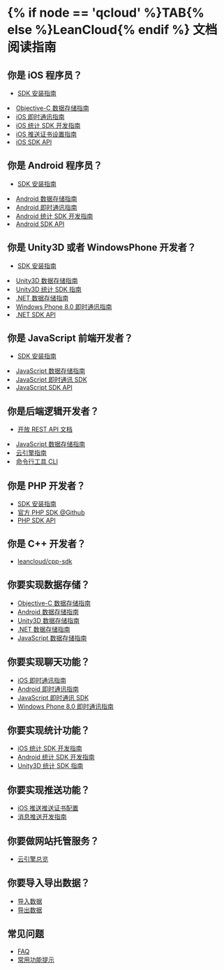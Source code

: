 # {% if node == 'qcloud' %}TAB{% else %}LeanCloud{% endif %} 文档阅读指南

## 你是 iOS 程序员？

* [SDK 安装指南](start.html)
<li><a href="leanstorage_guide-objc.html">Objective-C 数据存储指南</a></li>
<li><a href="realtime_guide-objc.html">iOS 即时通讯指南</a></li>
<li><a href="ios_statistics.html">iOS 统计 SDK 开发指南</a></li>
<li><a href="ios_push_cert.html">iOS 推送证书设置指南</a></li>
<li><a href="/api-docs/iOS/index.html" target="_blank">iOS SDK API</a></li>

## 你是 Android 程序员？

* [SDK 安装指南](start.html)
<li><a href="leanstorage_guide-android.html">Android 数据存储指南</a></li>
<li><a href="realtime_guide-android.html">Android 即时通讯指南</a></li>
<li><a href="android_statistics.html">Android 统计 SDK 开发指南</a></li>
<li><a href="/api-docs/android/index.html" target="_blank">Android SDK API</a></li>

## 你是 Unity3D 或者 WindowsPhone 开发者？

* [SDK 安装指南](start.html)
<li><a href="unity_guide.html">Unity3D 数据存储指南</a></li>
<li><a href="analytics-guide.html">Unity3D 统计 SDK 指南</a></li>
<li><a href="dotnet_guide.html">.NET 数据存储指南</a></li>
<li><a href="realtime_guide-dotnet.html">Windows Phone 8.0 即时通讯指南</a></li>
<li><a href="/api-docs/wp/Help/index.html">.NET SDK API</a>

## 你是 JavaScript 前端开发者？

* [SDK 安装指南](start.html)
<li><a href="leanstorage_guide-js.html">JavaScript 数据存储指南</a></li>
<li><a href="https://github.com/leancloud/realtime-messaging-jssdk">JavaScript 即时通讯 SDK</a></li>
<li><a href="https://leancloud.github.io/javascript-sdk/docs/" target="_blank">JavaScript SDK API</a></li>

## 你是后端逻辑开发者？

* [开放 REST API 文档](./rest_api.html)
<li><a href="leanstorage_guide-js.html">JavaScript 数据存储指南</a></li>
<li><a href="leanengine_overview.html">云引擎指南</a></li>
<li><a href="leanengine_cli.html">命令行工具 CLI</a></li>

## 你是 PHP 开发者？

* [SDK 安装指南](start.html)
* [官方 PHP SDK @Github](https://github.com/leancloud/php-sdk)
* [PHP SDK API](/api-docs/php/)

## 你是 C++ 开发者？

* [leancloud/cpp-sdk](https://github.com/leancloud/cpp-sdk)

## 你要实现数据存储？

<ul>
<li><a href="leanstorage_guide-objc.html">Objective-C 数据存储指南</a></li>
<li><a href="leanstorage_guide-android.html">Android 数据存储指南</a></li>
<li><a href="unity_guide.html">Unity3D 数据存储指南</a></li>
<li><a href="dotnet_guide.html">.NET 数据存储指南</a></li>
<li><a href="leanstorage_guide-js.html">JavaScript 数据存储指南</a></li>
</ul>

## 你要实现聊天功能？

<ul>
<li><a href="realtime_guide-objc.html">iOS 即时通讯指南</a></li>
<li><a href="realtime_guide-android.html">Android 即时通讯指南</a></li>
<li><a href="https://github.com/leancloud/realtime-messaging-jssdk">JavaScript 即时通讯 SDK</a></li>
<li><a href="realtime_guide-dotnet.html">Windows Phone 8.0 即时通讯指南</a></li>
</ul>

## 你要实现统计功能？

<ul>
<li><a href="ios_statistics.html">iOS 统计 SDK 开发指南</a></li>
<li><a href="android_statistics.html">Android 统计 SDK 开发指南</a></li>
<li><a href="analytics-guide.html">Unity3D 统计 SDK 指南</a></li>
</ul>

## 你要实现推送功能？

<ul>
<li><a href="ios_push_cert.html">iOS 推送推送证书配置</a></li>
 <li><a href="push_guide.html">消息推送开发指南</a></li>
 </ul>


## 你要做网站托管服务？

<ul>
<li><a href="leanengine_overview.html">云引擎总览</a></li>
 </ul>

## 你要导入导出数据？

<ul>
<li><a href="./dashboard_guide.html#本地数据导入_LeanCloud">导入数据</a></li>
<li><a href="./dashboard_guide.html#云端数据导出到本地">导出数据</a></li>
 </ul>

## 常见问题

* [FAQ](./faq.html)
* [常用功能提示](./tool_tips.html)
